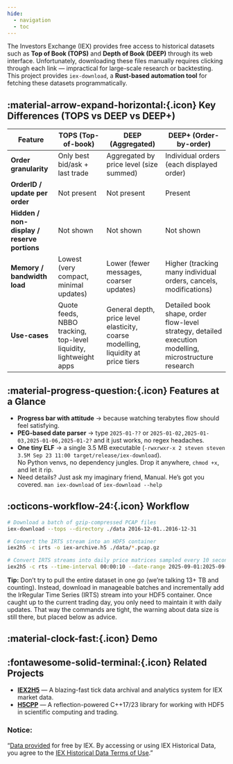 ```yaml
---
hide:
  - navigation
  - toc
---
```


The Investors Exchange (IEX) provides free access to historical datasets such as **Top of Book (TOPS)** and **Depth of Book (DEEP)** through its web interface.  Unfortunately, downloading these files manually requires clicking through each link — impractical for large-scale research or backtesting. This project provides `iex-download`, a **Rust-based automation tool** for fetching these datasets programmatically.

## :material-arrow-expand-horizontal:{.icon} Key Differences (TOPS vs DEEP vs DEEP+)

| Feature                                     | TOPS (Top-of-book)                                                | DEEP (Aggregated)                                                                 | DEEP+ (Order-by-order)                                                                                |
| ------------------------------------------- | ----------------------------------------------------------------- | --------------------------------------------------------------------------------- | ----------------------------------------------------------------------------------------------------- |
| **Order granularity**                       | Only best bid/ask + last trade                                    | Aggregated by price level (size summed)                                           | Individual orders (each displayed order)                                                              |
| **OrderID / update per order**              | Not present                                                       | Not present                                                                       | Present                                                                                               |
| **Hidden / non-display / reserve portions** | Not shown                                                         | Not shown                                                                         | Not shown                                                                                             |
| **Memory / bandwidth load**                 | Lowest (very compact, minimal updates)                            | Lower (fewer messages, coarser updates)                                           | Higher (tracking many individual orders, cancels, modifications)                                      |
| **Use-cases**                               | Quote feeds, NBBO tracking, top-level liquidity, lightweight apps | General depth, price level elasticity, coarse modelling, liquidity at price tiers | Detailed book shape, order flow-level strategy, detailed execution modelling, microstructure research |


## :material-progress-question:{.icon} Features at a Glance

- **Progress bar with attitude** → because watching terabytes flow should feel satisfying.  
- **PEG-based date parser** → type `2025-01-??` or `2025-01-02,2025-01-03,2025-01-06,2025-01-2?` and it just works, no regex headaches.  
- **One tiny ELF** → a single 3.5 MB executable (`-rwxrwxr-x 2 steven steven 3.5M Sep 23 11:00 target/release/iex-download`).  
  No Python venvs, no dependency jungles. Drop it anywhere, `chmod +x`, and let it rip.  
- Need details? Just ask my imaginary friend, Manual. He’s got you covered. `man iex-download` of `iex-download --help`

## :octicons-workflow-24:{.icon} Workflow

```bash
# Download a batch of gzip-compressed PCAP files
iex-download --tops --directory ./data 2016-12-01..2016-12-31  

# Convert the IRTS stream into an HDF5 container
iex2h5 -c irts -o iex-archive.h5 ./data/*.pcap.gz

# Convert IRTS streams into daily price matrices sampled every 10 seconds for the month of September 2025
iex2h5 -c rts --time-interval 00:00:10 --date-range 2025-09-01:2025-09-30 -o experiment-001.h5 iex-archive.h5
```

**Tip:** Don’t try to pull the entire dataset in one go (we’re talking 13+ TB and counting). Instead, download in manageable batches and incrementally add the IrRegular Time Series (IRTS) stream into your HDF5 container. Once caught up to the current trading day, you only need to maintain it with daily updates. That way the commands are tight, the warning about data size is still there, but placed below as advice.  

## :material-clock-fast:{.icon} Demo
<div id="asciicast-iex-download-demo" class="asciicast-player [&_.ap-terminal]:text-[0.55rem] w-full">
</div>
<script>
  document.addEventListener("DOMContentLoaded", function () {
    function waitForAsciinemaPlayer(attempts = 10) {
      if (typeof AsciinemaPlayer !== "undefined") {
        AsciinemaPlayer.create('casts/iex-download-demo.cast', document.getElementById('asciicast-iex-download-demo'), {
          cols: 148, rows: 39, autoPlay: true,  loop: true, speed: 1.0,  idleTimeLimit: .3, controls: true
        });
      } else if (attempts > 0) {
        setTimeout(() => waitForAsciinemaPlayer(attempts - 1), 200);
      } else {
        console.error("AsciinemaPlayer failed to load.");
      }
    }
    waitForAsciinemaPlayer();
});
</script>

## :fontawesome-solid-terminal:{.icon} Related Projects

* **[IEX2H5][203]** — A blazing-fast tick data archival and analytics system for IEX market data.
* **[H5CPP][204]** — A reflection-powered C++17/23 library for working with HDF5 in scientific computing and trading.

### Notice:
“[Data provided][100] for free by IEX. By accessing or using IEX Historical Data, you agree to the [IEX Historical Data Terms of Use][101].”


[email]: mailto:steven@vargaconsulting.ca
[whatsup]: https://wa.me/16475611829
[twitter]: https://x.com/vargaconsulting
[linkedin]: https://www.linkedin.com/in/steven-varga-04224a19/
[discord]: https://discord.gg/rZHgg2HpsD

[100]: https://iextrading.com/trading/market-data/
[101]: https://www.iexexchange.io/legal/hist-data-terms
[201]: https://steven-varga.ca/blog/longest-active-stocks-from-iex-pcap/
[202]: https://steven-varga.ca/site/iex2h5/
[203]: https://steven-varga.ca/iex2h5/
[204]: https://steven-varga.ca/site/h5cpp/


